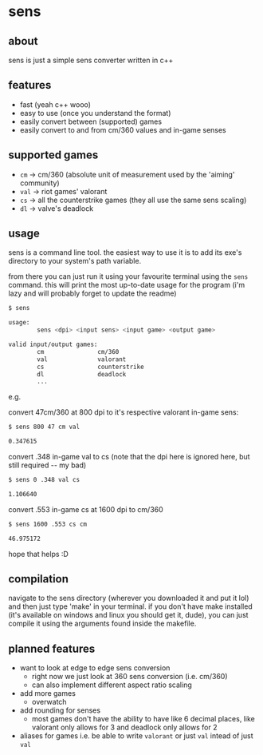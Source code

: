 # sens

## about

sens is just a simple sens converter written in c++

## features

- fast (yeah c++ wooo)
- easy to use (once you understand the format)
- easily convert between (supported) games
- easily convert to and from cm/360 values and in-game senses

## supported games

- `cm` -> cm/360 (absolute unit of measurement used by the 'aiming' community)
- `val` -> riot games' valorant
- `cs` -> all the counterstrike games (they all use the same sens scaling)
- `dl` -> valve's deadlock

## usage

sens is a command line tool. the easiest way to use it is to add its exe's directory to your system's path variable.

from there you can just run it using your favourite terminal using the `sens` command. this will print the most up-to-date usage for the program (i'm lazy and will probably forget to update the readme)

``` sh
$ sens

usage:
        sens <dpi> <input sens> <input game> <output game>

valid input/output games:
        cm               cm/360
        val              valorant
        cs               counterstrike
        dl               deadlock
        ...
```

e.g.

convert 47cm/360 at 800 dpi to it's respective valorant in-game sens:
``` sh
$ sens 800 47 cm val

0.347615
```

convert .348 in-game val to cs (note that the dpi here is ignored here, but still required -- my bad)
``` sh
$ sens 0 .348 val cs

1.106640
```

convert .553 in-game cs at 1600 dpi to cm/360
```sh
$ sens 1600 .553 cs cm

46.975172
```

hope that helps :D

## compilation

navigate to the sens directory (wherever you downloaded it and put it lol) and then just type 'make' in your terminal. if you don't have make installed (it's available on windows and linux you should get it, dude), you can just compile it using the arguments found inside the makefile.

## planned features

- want to look at edge to edge sens conversion
    - right now we just look at 360 sens conversion (i.e. cm/360)
    - can also implement different aspect ratio scaling
- add more games
    - overwatch
- add rounding for senses
    - most games don't have the ability to have like 6 decimal places, like valorant only allows for 3 and deadlock only allows for 2
- aliases for games i.e. be able to write `valorant` or just `val` intead of just `val`
